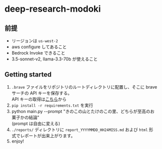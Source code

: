 # deep-research-modoki

## 前提
* リージョンは `us-west-2`
* aws configure してあること
* Bedrock Invoke できること
* 3.5-sonnet-v2, llama-3.3-70b が使えること

## Getting started

1. `.brave` ファイルをリポジトリのルートディレクトリに配置し、そこに brave サーチの API キーを保存する。  
  API キーの取得は[こちら](https://brave.com/search/api/)から
2. `pip install -r requirements.txt` を実行
3. python main.py --prompt "きのこの山とたけのこの里、どちらが至高のお菓子かの結論"  
  (prompt は自由に変える)
4. `./reports/` ディレクトリに `report_YYYYMMDD_HH24MISS.md` および `html` 形式でレポートが出来上がります。
5. enjoy!